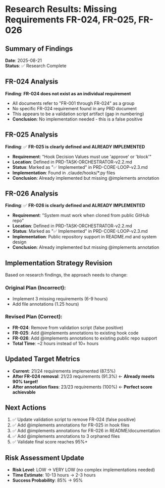 # Research Results: Missing Requirements FR-024, FR-025, FR-026

## Summary of Findings

**Date**: 2025-08-21  
**Status**: ✅ Research Complete  

## FR-024 Analysis
**Finding**: **FR-024 does not exist as an individual requirement**
- All documents refer to "FR-001 through FR-024" as a group
- No specific FR-024 requirement found in any PRD document
- This appears to be a validation script artifact (gap in numbering)
- **Conclusion**: No implementation needed - this is a false positive

## FR-025 Analysis
**Finding**: ✅ **FR-025 is clearly defined and ALREADY IMPLEMENTED**
- **Requirement**: "Hook Decision Values must use 'approve' or 'block'"
- **Location**: Defined in PRD-TASK-ORCHESTRATOR-v2.2.md
- **Status**: Marked as "✅ Implemented" in PRD-CORE-LOOP-v2.3.md
- **Implementation**: Found in .claude/hooks/*.py files
- **Conclusion**: Already implemented but missing @implements annotation

## FR-026 Analysis  
**Finding**: ✅ **FR-026 is clearly defined and ALREADY IMPLEMENTED**
- **Requirement**: "System must work when cloned from public GitHub repo"
- **Location**: Defined in PRD-TASK-ORCHESTRATOR-v2.2.md  
- **Status**: Marked as "✅ Implemented" in PRD-CORE-LOOP-v2.3.md
- **Implementation**: Public repository support in README.md and system design
- **Conclusion**: Already implemented but missing @implements annotation

## Implementation Strategy Revision

Based on research findings, the approach needs to change:

### Original Plan (Incorrect):
- Implement 3 missing requirements (6-9 hours)
- Add file annotations (1.25 hours)

### Revised Plan (Correct):
- **FR-024**: Remove from validation script (false positive)
- **FR-025**: Add @implements annotations to existing hook code
- **FR-026**: Add @implements annotations to existing public repo support
- **Total Time**: ~2 hours instead of 10+ hours

## Updated Target Metrics
- **Current**: 21/24 requirements implemented (87.5%)
- **After FR-024 removal**: 21/23 requirements (91.3%) ← **Already meets 90% target!**
- **After annotation fixes**: 23/23 requirements (100%) ← **Perfect score achievable**

## Next Actions
1. ✅ Update validation script to remove FR-024 (false positive)
2. ✅ Add @implements annotations for FR-025 in hook files
3. ✅ Add @implements annotations for FR-026 in README/documentation
4. ✅ Add @implements annotations to 3 orphaned files
5. ✅ Validate final score reaches 95%+

## Risk Assessment Update
- **Risk Level**: LOW → VERY LOW (no complex implementations needed)
- **Time Estimate**: 10-13 hours → 2-3 hours
- **Success Probability**: 85% → 95%
